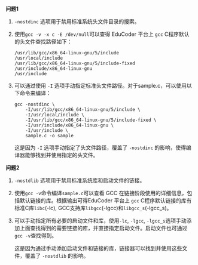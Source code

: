 **问题1**

1. `-nostdinc` 选项用于禁用标准系统头文件目录的搜索。

2. 使用`gcc -v -x c -E /dev/null`可以查得 EduCoder 平台上 `gcc` C程序默认的头文件查找路径如下：

   ```
   /usr/lib/gcc/x86_64-linux-gnu/5/include
   /usr/local/include
   /usr/lib/gcc/x86_64-linux-gnu/5/include-fixed
   /usr/include/x86_64-linux-gnu
   /usr/include
   ```

3. 可以通过使用 `-I` 选项手动指定标准头文件路径。对于sample.c，可以使用以下命令来编译：

   ```shell
   gcc -nostdinc \
       -I/usr/lib/gcc/x86_64-linux-gnu/5/include \
       -I/usr/local/include \
       -I/usr/lib/gcc/x86_64-linux-gnu/5/include-fixed \
       -I/usr/include/x86_64-linux-gnu \
       -I/usr/include \
       sample.c -o sample
   ```

   这是因为 `-I` 选项手动指定了头文件路径，覆盖了 `-nostdinc` 的影响，使得编译器能够找到并使用指定的头文件。

**问题2**

1. `-nostdlib` 选项用于禁用标准系统库和启动文件的链接。

2. 使用`gcc -v`命令编译`sample.c`可以查看 GCC 在链接阶段使用的详细信息，包括默认链接的库。根据输出可得EduCoder 平台上 `gcc` C程序默认链接的库有标准C库`libc`(-lc), GCC支持库`libgcc`(-lgcc)和`libgcc_s`(-lgcc_s)。

3. 可以手动指定所有必要的启动文件和库，使用`-lc`, `-lgcc`, `-lgcc_s`选项手动添加上面查找得到的需要链接的库，并直接指定启动文件。启动文件也可通过`gcc -v`查找得到。

   这是因为通过手动添加启动文件和链接的库，链接器可以找到并使用这些文件，覆盖了 `-nostdlib` 的影响。
